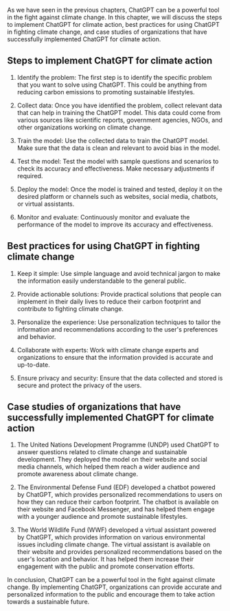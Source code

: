 
As we have seen in the previous chapters, ChatGPT can be a powerful tool in the fight against climate change. In this chapter, we will discuss the steps to implement ChatGPT for climate action, best practices for using ChatGPT in fighting climate change, and case studies of organizations that have successfully implemented ChatGPT for climate action.

Steps to implement ChatGPT for climate action
---------------------------------------------

1. Identify the problem: The first step is to identify the specific problem that you want to solve using ChatGPT. This could be anything from reducing carbon emissions to promoting sustainable lifestyles.

2. Collect data: Once you have identified the problem, collect relevant data that can help in training the ChatGPT model. This data could come from various sources like scientific reports, government agencies, NGOs, and other organizations working on climate change.

3. Train the model: Use the collected data to train the ChatGPT model. Make sure that the data is clean and relevant to avoid bias in the model.

4. Test the model: Test the model with sample questions and scenarios to check its accuracy and effectiveness. Make necessary adjustments if required.

5. Deploy the model: Once the model is trained and tested, deploy it on the desired platform or channels such as websites, social media, chatbots, or virtual assistants.

6. Monitor and evaluate: Continuously monitor and evaluate the performance of the model to improve its accuracy and effectiveness.

Best practices for using ChatGPT in fighting climate change
-----------------------------------------------------------

1. Keep it simple: Use simple language and avoid technical jargon to make the information easily understandable to the general public.

2. Provide actionable solutions: Provide practical solutions that people can implement in their daily lives to reduce their carbon footprint and contribute to fighting climate change.

3. Personalize the experience: Use personalization techniques to tailor the information and recommendations according to the user's preferences and behavior.

4. Collaborate with experts: Work with climate change experts and organizations to ensure that the information provided is accurate and up-to-date.

5. Ensure privacy and security: Ensure that the data collected and stored is secure and protect the privacy of the users.

Case studies of organizations that have successfully implemented ChatGPT for climate action
-------------------------------------------------------------------------------------------

1. The United Nations Development Programme (UNDP) used ChatGPT to answer questions related to climate change and sustainable development. They deployed the model on their website and social media channels, which helped them reach a wider audience and promote awareness about climate change.

2. The Environmental Defense Fund (EDF) developed a chatbot powered by ChatGPT, which provides personalized recommendations to users on how they can reduce their carbon footprint. The chatbot is available on their website and Facebook Messenger, and has helped them engage with a younger audience and promote sustainable lifestyles.

3. The World Wildlife Fund (WWF) developed a virtual assistant powered by ChatGPT, which provides information on various environmental issues including climate change. The virtual assistant is available on their website and provides personalized recommendations based on the user's location and behavior. It has helped them increase their engagement with the public and promote conservation efforts.

In conclusion, ChatGPT can be a powerful tool in the fight against climate change. By implementing ChatGPT, organizations can provide accurate and personalized information to the public and encourage them to take action towards a sustainable future.
